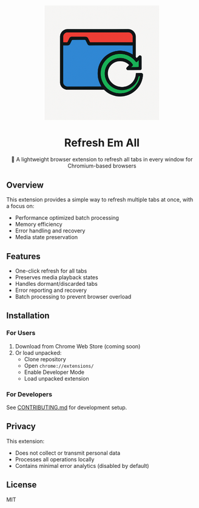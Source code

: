 <p align="center">
  <img src="https://raw.githubusercontent.com/UBRN/refresh-em-all/main/assets/icon-refresh-em-colorful.png" alt="Refresh Em All Icon" width="60%" style="max-width: 400px; min-width: 200px;" />
</p>

<h1 align="center">Refresh Em All</h1>

<p align="center">🚀 A lightweight browser extension to refresh all tabs in every window for Chromium-based browsers</p>

## Overview

This extension provides a simple way to refresh multiple tabs at once, with a focus on:

- Performance optimized batch processing
- Memory efficiency
- Error handling and recovery
- Media state preservation

## Features

- One-click refresh for all tabs
- Preserves media playback states
- Handles dormant/discarded tabs
- Error reporting and recovery
- Batch processing to prevent browser overload

## Installation

### For Users
1. Download from Chrome Web Store (coming soon)
2. Or load unpacked:
   - Clone repository
   - Open `chrome://extensions/`
   - Enable Developer Mode
   - Load unpacked extension

### For Developers
See [CONTRIBUTING.md](CONTRIBUTING.md) for development setup.

## Privacy

This extension:
- Does not collect or transmit personal data
- Processes all operations locally
- Contains minimal error analytics (disabled by default)

## License

MIT
